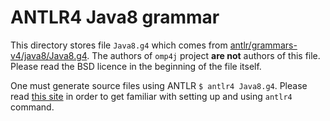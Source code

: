 ANTLR4 Java8 grammar
====================

This directory stores file `Java8.g4` which comes from [antlr/grammars-v4/java8/Java8.g4](https://github.com/antlr/grammars-v4/blob/3c817f97e8618c9006a9dfdb4d9d9d5cce2c7990/java8/Java8.g4). The authors of `omp4j` project **are not** authors of this file. Please read the BSD licence in the beginning of the file itself.

One must generate source files using ANTLR `$ antlr4 Java8.g4`. Please read [this site](https://theantlrguy.atlassian.net/wiki/display/ANTLR4/Getting+Started+with+ANTLR+v4) in order to get familiar with setting up and using `antlr4` command.
